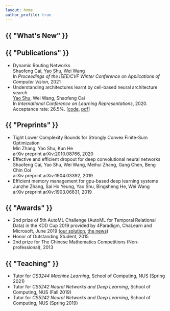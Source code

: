 ```yaml
---
layout: home
author_profile: true
---
```


<h2 class="archive__title">{{ "What's New" }}</h2>


<h2 class="archive__title">{{ "Publications" }}</h2>

- Dynamic Routing Networks  
    Shaofeng Cai, <ins>Yao Shu</ins>, Wei Wang  
    In *Proceedings of the IEEE/CVF Winter Conference on Applications of Computer Vision*, 2021  
- Understanding architectures learnt by cell-based neural architecture search  
    <ins>Yao Shu</ins>, Wei Wang, Shaofeng Cai  
    In *International Conference on Learning Representations*, 2020.  
    Acceptance rate: 26.5%. [[code](https://github.com/shuyao95/Understanding-NAS.git), [pdf](https://openreview.net/pdf?id=BJxH22EKPS)]  

<h2 class="archive__title">{{ "Preprints" }}</h2>

- Tight Lower Complexity Bounds for Strongly Convex Finite-Sum Optimization  
    Min Zhang, Yao Shu, Kun He  
    arXiv preprint arXiv:2010.08766, 2020
- Effective and efficient dropout for deep convolutional neural networks  
    Shaofeng Cai, Yao Shu, Wei Wang, Meihui Zhang, Gang Chen, Beng Chin Ooi  
    arXiv preprint arXiv:1904.03392, 2019  
- Efficient memory management for gpu-based deep learning systems  
    Junzhe Zhang, Sai Ho Yeung, Yao Shu, Bingsheng He, Wei Wang  
    arXiv preprint arXiv:1903.06631, 2019  

<h2 class="archive__title">{{ "Awards" }}</h2> 

- 2nd prize of 5th AutoML Challenge (AutoML for Temporal Relational Data) in the KDD Cup 2019 provided by 4Paradigm, ChaLearn and Microsoft, June 2019 ([our solution](https://github.com/shuyao95/kddcup2019-automl.git), [the news](https://www.4paradigm.com/competition/kddcup2019))
- Honor of Outstanding Student, 2015
- 2nd prize for The Chinese Mathematics Competitions (Non-professional), 2013

<h2 class="archive__title">{{ "Teaching" }}</h2>

- Tutor for *CS3244 Machine Learning*, School of Computing, NUS (Spring 2021)
- Tutor for *CS5242 Neural Networks and Deep Learning*, School of Computing, NUS (Fall 2019)
- Tutor for *CS5242 Neural Networks and Deep Learning*, School of Computing, NUS (Spring 2019)